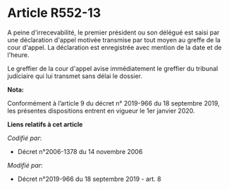 # Article R552-13

A peine d'irrecevabilité, le premier président ou son délégué est saisi par une déclaration d'appel motivée transmise par
tout moyen au greffe de la cour d'appel. La déclaration est enregistrée avec mention de la date et de l'heure. 

Le greffier de la cour d'appel avise immédiatement le greffier du   tribunal judiciaire qui lui transmet sans délai le
dossier.

**Nota:**

Conformément à l’article 9 du décret n° 2019-966 du 18 septembre 2019, les présentes dispositions entrent en vigueur le 1er
janvier 2020.

**Liens relatifs à cet article**

_Codifié par_:

  - Décret n°2006-1378 du 14 novembre 2006

_Modifié par_:

  - Décret n°2019-966 du 18 septembre 2019 - art. 8
